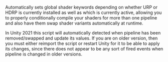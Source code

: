 Automatically sets global shader keywords depending on whether URP or HDRP is currently installed as well as which is currently active, allowing you to properly conditionally compile your shaders for more than one pipeline and also have them swap shader variants automatically at runtime.

In Unity 2021 this script will automatically detected when pipeline has been removed/swapped and update its values. If you are on older version, then you must either reimport the script or restart Unity for it to be able to apply its changes, since there does not appear to be any sort of fired events when pipeline is changed in older versions.
